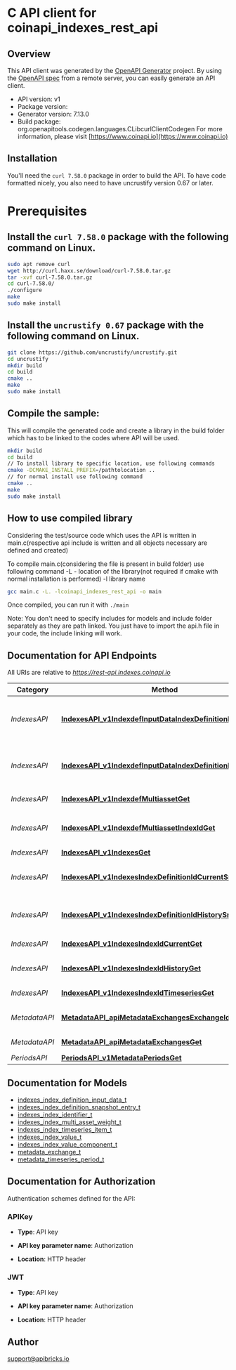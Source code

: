 # C API client for coinapi_indexes_rest_api

## Overview
This API client was generated by the [OpenAPI Generator](https://openapi-generator.tech) project. By using the [OpenAPI spec](https://openapis.org) from a remote server, you can easily generate an API client.

- API version: v1
- Package version: 
- Generator version: 7.13.0
- Build package: org.openapitools.codegen.languages.CLibcurlClientCodegen
For more information, please visit [https://www.coinapi.io](https://www.coinapi.io)

## Installation
You'll need the `curl 7.58.0` package in order to build the API. To have code formatted nicely, you also need to have uncrustify version 0.67 or later.

# Prerequisites

## Install the `curl 7.58.0` package with the following command on Linux.
```bash
sudo apt remove curl
wget http://curl.haxx.se/download/curl-7.58.0.tar.gz
tar -xvf curl-7.58.0.tar.gz
cd curl-7.58.0/
./configure
make
sudo make install
```
## Install the `uncrustify 0.67` package with the following command on Linux.
```bash
git clone https://github.com/uncrustify/uncrustify.git
cd uncrustify
mkdir build
cd build
cmake ..
make
sudo make install
```

## Compile the sample:
This will compile the generated code and create a library in the build folder which has to be linked to the codes where API will be used.
```bash
mkdir build
cd build
// To install library to specific location, use following commands
cmake -DCMAKE_INSTALL_PREFIX=/pathtolocation ..
// for normal install use following command
cmake ..
make
sudo make install
```
## How to use compiled library
Considering the test/source code which uses the API is written in main.c(respective api include is written and all objects necessary are defined and created)

To compile main.c(considering the file is present in build folder) use following command
-L - location of the library(not required if cmake with normal installation is performed)
-l library name
```bash
gcc main.c -L. -lcoinapi_indexes_rest_api -o main
```
Once compiled, you can run it with ``` ./main ```

Note: You don't need to specify includes for models and include folder separately as they are path linked. You just have to import the api.h file in your code, the include linking will work.

## Documentation for API Endpoints

All URIs are relative to *https://rest-api.indexes.coinapi.io*

Category | Method | HTTP request | Description
------------ | ------------- | ------------- | -------------
*IndexesAPI* | [**IndexesAPI_v1IndexdefInputDataIndexDefinitionIdAllGet**](docs/IndexesAPI.md#IndexesAPI_v1IndexdefInputDataIndexDefinitionIdAllGet) | **GET** /v1/indexdef/input-data/{index_definition_id}/all | Returns all data inputs for a specific index definition
*IndexesAPI* | [**IndexesAPI_v1IndexdefInputDataIndexDefinitionIdGet**](docs/IndexesAPI.md#IndexesAPI_v1IndexdefInputDataIndexDefinitionIdGet) | **GET** /v1/indexdef/input-data/{index_definition_id} | Returns data inputs for certain index definition and time
*IndexesAPI* | [**IndexesAPI_v1IndexdefMultiassetGet**](docs/IndexesAPI.md#IndexesAPI_v1IndexdefMultiassetGet) | **GET** /v1/indexdef/multiasset | Get all multi-asset weights
*IndexesAPI* | [**IndexesAPI_v1IndexdefMultiassetIndexIdGet**](docs/IndexesAPI.md#IndexesAPI_v1IndexdefMultiassetIndexIdGet) | **GET** /v1/indexdef/multiasset/{index_id} | Get multi-asset weights for specific index
*IndexesAPI* | [**IndexesAPI_v1IndexesGet**](docs/IndexesAPI.md#IndexesAPI_v1IndexesGet) | **GET** /v1/indexes | List indexes
*IndexesAPI* | [**IndexesAPI_v1IndexesIndexDefinitionIdCurrentSnapshotGet**](docs/IndexesAPI.md#IndexesAPI_v1IndexesIndexDefinitionIdCurrentSnapshotGet) | **GET** /v1/indexes/{index_definition_id}/currentSnapshot | Current Index Values for index definition
*IndexesAPI* | [**IndexesAPI_v1IndexesIndexDefinitionIdHistorySnapshotGet**](docs/IndexesAPI.md#IndexesAPI_v1IndexesIndexDefinitionIdHistorySnapshotGet) | **GET** /v1/indexes/{index_definition_id}/historySnapshot | Historical Index Values for index definition
*IndexesAPI* | [**IndexesAPI_v1IndexesIndexIdCurrentGet**](docs/IndexesAPI.md#IndexesAPI_v1IndexesIndexIdCurrentGet) | **GET** /v1/indexes/{index_id}/current | Current Index Value
*IndexesAPI* | [**IndexesAPI_v1IndexesIndexIdHistoryGet**](docs/IndexesAPI.md#IndexesAPI_v1IndexesIndexIdHistoryGet) | **GET** /v1/indexes/{index_id}/history | Historical Index Value w/Composition
*IndexesAPI* | [**IndexesAPI_v1IndexesIndexIdTimeseriesGet**](docs/IndexesAPI.md#IndexesAPI_v1IndexesIndexIdTimeseriesGet) | **GET** /v1/indexes/{index_id}/timeseries | Timeseries Index Value
*MetadataAPI* | [**MetadataAPI_apiMetadataExchangesExchangeIdGet**](docs/MetadataAPI.md#MetadataAPI_apiMetadataExchangesExchangeIdGet) | **GET** /api/metadata/exchanges/{exchange_id} | List all exchanges by exchange_id
*MetadataAPI* | [**MetadataAPI_apiMetadataExchangesGet**](docs/MetadataAPI.md#MetadataAPI_apiMetadataExchangesGet) | **GET** /api/metadata/exchanges | List all exchanges
*PeriodsAPI* | [**PeriodsAPI_v1MetadataPeriodsGet**](docs/PeriodsAPI.md#PeriodsAPI_v1MetadataPeriodsGet) | **GET** /v1/metadata/periods | List all periods


## Documentation for Models

 - [indexes_index_definition_input_data_t](docs/indexes_index_definition_input_data.md)
 - [indexes_index_definition_snapshot_entry_t](docs/indexes_index_definition_snapshot_entry.md)
 - [indexes_index_identifier_t](docs/indexes_index_identifier.md)
 - [indexes_index_multi_asset_weight_t](docs/indexes_index_multi_asset_weight.md)
 - [indexes_index_timeseries_item_t](docs/indexes_index_timeseries_item.md)
 - [indexes_index_value_t](docs/indexes_index_value.md)
 - [indexes_index_value_component_t](docs/indexes_index_value_component.md)
 - [metadata_exchange_t](docs/metadata_exchange.md)
 - [metadata_timeseries_period_t](docs/metadata_timeseries_period.md)


## Documentation for Authorization


Authentication schemes defined for the API:
### APIKey

- **Type**: API key

- **API key parameter name**: Authorization
- **Location**: HTTP header

### JWT

- **Type**: API key

- **API key parameter name**: Authorization
- **Location**: HTTP header


## Author

support@apibricks.io

